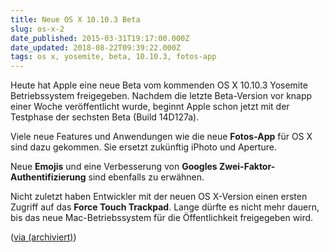 ```yaml
---
title: Neue OS X 10.10.3 Beta
slug: os-x-2
date_published: 2015-03-31T19:17:00.000Z
date_updated: 2018-08-22T09:39:22.000Z
tags: os x, yosemite, beta, 10.10.3, fotos-app
---
```


Heute hat Apple eine neue Beta vom kommenden OS X 10.10.3 Yosemite Betriebssystem freigegeben. Nachdem die letzte Beta-Version vor knapp einer Woche veröffentlicht wurde, beginnt Apple schon jetzt mit der Testphase der sechsten Beta (Build 14D127a).

Viele neue Features und Anwendungen wie die neue **Fotos-App** für OS X sind dazu gekommen. Sie ersetzt zukünftig iPhoto und Aperture.

Neue **Emojis** und eine Verbesserung von **Googles Zwei-Faktor-Authentifizierung** sind ebenfalls zu erwähnen.

Nicht zuletzt haben Entwickler mit der neuen OS X-Version einen ersten Zugriff auf das **Force Touch Trackpad**. Lange dürfte es nicht mehr dauern, bis das neue Mac-Betriebssystem für die Öffentlichkeit freigegeben wird.

([via (archiviert)](http://web.archive.org/web/20171227032408/http://www.giga.de:80/downloads/os-x-yosemite/news/apple-veroeffentlicht-weitere-beta-von-os-x-10.10.3-yosemite/))
